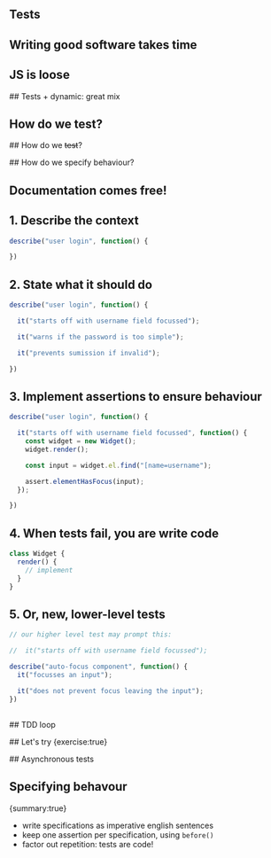 ## Tests

## Writing good software takes time

## JS is loose

## Tests + dynamic: great mix

## How do we test?

## How do we ~~test~~?

## How do we specify behaviour?

## Documentation comes free!

## 1. Describe the context

```javascript
describe("user login", function() {

})
```

## 2. State what it should do

```javascript
describe("user login", function() {

  it("starts off with username field focussed");

  it("warns if the password is too simple");

  it("prevents sumission if invalid");

})
```

## 3. Implement assertions to ensure behaviour

```javascript
describe("user login", function() {

  it("starts off with username field focussed", function() {
    const widget = new Widget();
    widget.render();

    const input = widget.el.find("[name=username");

    assert.elementHasFocus(input);
  });

})
```

## 4. When tests fail, you are write code

```javascript
class Widget {
  render() {
    // implement
  }
}
```

## 5. Or, new, lower-level tests

```javascript
// our higher level test may prompt this:

//  it("starts off with username field focussed");

describe("auto-focus component", function() {
  it("focusses an input");

  it("does not prevent focus leaving the input");
})
```

## 

<!-- TODO TDD loop image -->

## TDD loop

## Let's try
{exercise:true}

## Asynchronous tests



## Specifying behavour
{summary:true}

- write specifications as imperative english sentences
- keep one assertion per specification, using `before()`
- factor out repetition: tests are code!

